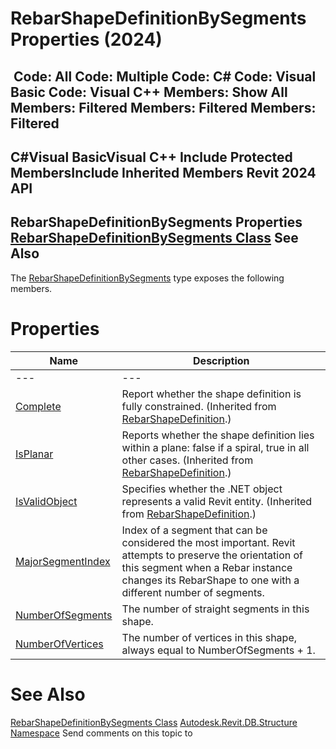 # RebarShapeDefinitionBySegments Properties (2024)

﻿
 Code: All Code: Multiple Code: C# Code: Visual Basic Code: Visual C++  Members: Show All Members: Filtered Members: Filtered Members: Filtered   
---  
C#Visual BasicVisual C++
Include Protected MembersInclude Inherited Members
Revit 2024 API  
---  
RebarShapeDefinitionBySegments Properties  
[RebarShapeDefinitionBySegments Class](7229fdba-1e8f-6cb7-e72e-0933e495ad62.md "RebarShapeDefinitionBySegments Class") See Also  
---  
The [RebarShapeDefinitionBySegments](7229fdba-1e8f-6cb7-e72e-0933e495ad62.md "RebarShapeDefinitionBySegments Class") type exposes the following members.
# Properties
| Name | Description |
| --- | --- |
| --- | --- | --- |
| [Complete](570cadd6-28ca-7828-dd6a-0e4bcb53256a.md "Complete Property") | Report whether the shape definition is fully constrained.  (Inherited from [RebarShapeDefinition](bb1f59be-c95e-a45b-8d2b-8121df179676.md "RebarShapeDefinition Class").) |
| [IsPlanar](a401ad32-ed12-66d3-2f50-09039d112c25.md "IsPlanar Property") | Reports whether the shape definition lies within a plane: false if a spiral, true in all other cases.  (Inherited from [RebarShapeDefinition](bb1f59be-c95e-a45b-8d2b-8121df179676.md "RebarShapeDefinition Class").) |
| [IsValidObject](47e5ab9c-5b4a-fc69-6745-89b296cc0900.md "IsValidObject Property") | Specifies whether the .NET object represents a valid Revit entity.  (Inherited from [RebarShapeDefinition](bb1f59be-c95e-a45b-8d2b-8121df179676.md "RebarShapeDefinition Class").) |
| [MajorSegmentIndex](fd0d677f-aad6-cb00-1b8f-9bd05a6f3dc6.md "MajorSegmentIndex Property") | Index of a segment that can be considered the most important. Revit attempts to preserve the orientation of this segment when a Rebar instance changes its RebarShape to one with a different number of segments. |
| [NumberOfSegments](4891447d-bf90-1246-86f7-95e4f849f9b4.md "NumberOfSegments Property") | The number of straight segments in this shape. |
| [NumberOfVertices](2a9082e8-eba4-e0d5-6fd0-6bd4874c8c0a.md "NumberOfVertices Property") | The number of vertices in this shape, always equal to NumberOfSegments + 1. |

# See Also
[RebarShapeDefinitionBySegments Class](7229fdba-1e8f-6cb7-e72e-0933e495ad62.md "RebarShapeDefinitionBySegments Class")
[Autodesk.Revit.DB.Structure Namespace](d586b341-f687-9d90-e96d-255806b7d4fc.md "Autodesk.Revit.DB.Structure Namespace")
Send comments on this topic to 